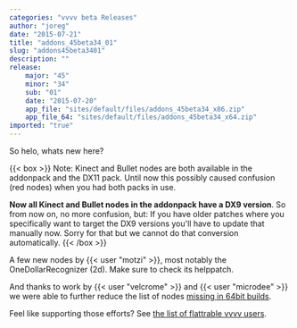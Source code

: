 ```yaml
---
categories: "vvvv beta Releases"
author: "joreg"
date: "2015-07-21"
title: "addons_45beta34_01"
slug: "addons45beta3401"
description: ""
release: 
    major: "45"
    minor: "34"
    sub: "01"
    date: "2015-07-20"
    app_file: "sites/default/files/addons_45beta34_x86.zip"
    app_file_64: "sites/default/files/addons_45beta34_x64.zip"
imported: "true"
---
```



So helo, whats new here?

{{< box >}}
Note:
Kinect and Bullet nodes are both available in the addonpack and the DX11 pack. Until now this possibly caused confusion (red nodes) when you had both packs in use. 

**Now all Kinect and Bullet nodes in the addonpack have a DX9 version**. So from now on, no more confusion, but: If you have older patches where you specifically want to target the DX9 versions you'll have to update that manually now. Sorry for that but we cannot do that conversion automatically.
{{< /box >}}

A few new nodes by {{< user "motzi" >}}, most notably the OneDollarRecognizer (2d). Make sure to check its helppatch.

And thanks to work by {{< user "velcrome" >}} and {{< user "microdee" >}} we were able to further reduce the list of nodes [missing in 64bit builds](https://vvvv.org/documentation/missing-in-64bit-builds).

Feel like supporting those efforts? See [the list of flattrable vvvv users](https://vvvv.org/404).